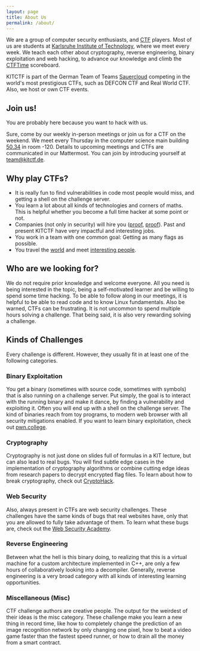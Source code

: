 ```yaml
---
layout: page
title: About Us
permalink: /about/
---
```


We are a group of computer security enthusiasts, and [CTF](https://ctftime.org/ctf-wtf/) players. Most of us are students at [Karlsruhe Institute of Technology](https://www.kit.edu/english), where we meet every week. We teach each other about cryptography, reverse engineering, binary exploitation and web hacking, to advance our knowledge and climb the [CTFTime](https://ctftime.org/) scoreboard.

KITCTF is part of the German Team of Teams [Sauercloud](https://ctftime.org/team/54748/) competing in the world's most prestigious CTFs, such as DEFCON CTF and Real World CTF. Also, we host or own CTF events.

## Join us!

You are probably here because you want to hack with us.

Sure, come by our weekly in-person meetings or join us for a CTF on the weekend. We meet every Thursday in the computer science main building [50.34](https://www.kit.edu/campusplan/) in room -120. Details to upcoming meetings and CTFs are communicated in our Mattermost. You can join by introducing yourself at [team@kitctf.de](mailto:team@kitctf.de).

## Why play CTFs?

- It is really fun to find vulnerabilities in code most people would miss, and getting a shell on the challenge server.
- You learn a lot about all kinds of technologies and corners of maths. This is helpful whether you become a full time hacker at some point or not.
- Companies (not only in security) will hire you ([proof](http://www.reddit.com/r/netsec/comments/202bsf/hey_guys_we_run_five_infosec_consulting_companies/cfz5pg1), [proof](https://trailofbits.github.io/ctf/)). Past and present KITCTF have very impactful and interesting jobs.
- You work in a team with one common goal: Getting as many flags as possible.
- You travel the [world](https://twitter.com/KITCTF/status/1557835078415179777) and meet [interesting people](https://twitter.com/5aelo/status/1557876886616698880).

## Who are we looking for?

We do not require prior knowledge and welcome everyone. All you need is being interested in the topic, being a self-motivated learner and be willing to spend some time hacking. To be able to follow along in our meetings, it is helpful to be able to read code and to know Linux fundamentals. Also be warned, CTFs can be frustrating. It is not uncommon to spend multiple hours solving a challenge. That being said, it is also very rewarding solving a challenge.

## Kinds of Challenges

Every challenge is different. However, they usually fit in at least one of the following categories. 

### Binary Exploitation

You get a binary (sometimes with source code, sometimes with symbols) that is also running on a challenge server. Put simply, the goal is to interact with the running binary and make it dance, by finding a vulnerability and exploiting it. Often you will end up with a shell on the challenge server. The kind of binaries reach from toy programs, to modern web browser with all security mitigations enabled. If you want to learn binary exploitation, check out [pwn.college](https://pwn.college/).

### Cryptography

Cryptography is not just done on slides full of formulas in a KIT lecture, but can also lead to real bugs. You will find subtle edge cases in the implementation of cryptography algorithms or combine cutting edge ideas from research papers to decrypt encrypted flag files. To learn about how to break cryptography, check out [CryptoHack](https://cryptohack.org/).

### Web Security

Also, always present in CTFs are web security challenges. These challenges have the same kinds of bugs that real websites have, only that you are allowed to fully take advantage of them. To learn what these bugs are, check out the [Web Security Academy](https://portswigger.net/web-security).

### Reverse Engineering

Between what the hell is this binary doing, to realizing that this is a virtual machine for a custom architecture implemented in C++, are only a few hours of collaboratively looking into a decompiler. Generally, reverse engineering is a very broad category with all kinds of interesting learning opportunities.

### Miscellaneous (Misc)

CTF challenge authors are creative people. The output for the weirdest of their ideas is the misc category. These challenge make you learn a new thing in record time, like how to completely change the prediction of an image recognition network by only changing one pixel, how to beat a video game faster than the fastest speed runner, or how to drain all the money from a smart contract.
